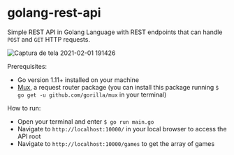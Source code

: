# golang-rest-api
Simple REST API in Golang Language with REST endpoints that can handle `POST` and `GET` HTTP requests.

![Captura de tela 2021-02-01 191426](https://user-images.githubusercontent.com/49666986/106525139-480a4e00-64c2-11eb-995a-70971713eb7f.png)

Prerequisites: 
- Go version 1.11+ installed on your machine
- <a href="https://github.com/gorilla/mux">Mux</a>, a request router package (you can install this package running `$ go get -u github.com/gorilla/mux` in your terminal)

How to run:<br>
- Open your terminal and enter `$ go run main.go`
- Navigate to `http://localhost:10000/` in your local browser to access the API root
- Navigate to `http://localhost:10000/games` to get the array of games

